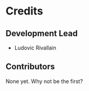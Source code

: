 # Credits

## Development Lead

* Ludovic Rivallain

## Contributors

None yet. Why not be the first?
